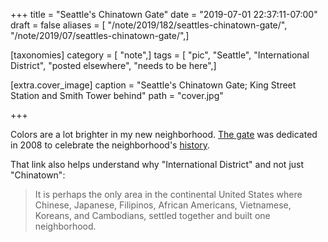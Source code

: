+++
title = "Seattle's Chinatown Gate"
date = "2019-07-01 22:37:11-07:00"
draft = false
aliases = [ "/note/2019/182/seattles-chinatown-gate/", "/note/2019/07/seattles-chinatown-gate/",]

[taxonomies]
category = [ "note",]
tags = [ "pic", "Seattle", "International District", "posted elsewhere", "needs to be here",]

[extra.cover_image]
caption = "Seattle's Chinatown Gate; King Street Station and Smith Tower behind"
path = "cover.jpg"

+++

Colors are a lot brighter in my new neighborhood. [The gate][] was dedicated in
2008 to celebrate the neighborhood's [history][].

That link also helps understand why "International District" and not just
"Chinatown":

> It is perhaps the only area in the continental United States where Chinese,
> Japanese, Filipinos, African Americans, Vietnamese, Koreans, and Cambodians,
> settled together and built one neighborhood.

[the gate]: https://www.historylink.org/File/8485
[history]: http://chinatownconnection.com/seattle-chinatown-history.htm